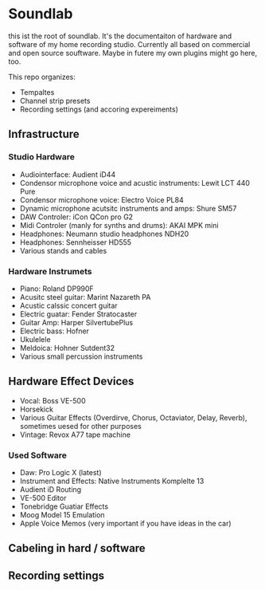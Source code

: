 # Soundlab

this ist the root of soundlab. It's the documentaiton of hardware and software of my home recording studio.
Currently all based on commercial and open source souftware. Maybe in futere my own plugins might go here, too.

This repo organizes:
- Tempaltes
- Channel strip presets
- Recording settings (and accoring expereiments)

## Infrastructure

### Studio Hardware
- Audiointerface: Audient iD44
- Condensor microphone voice and acustic instruments: Lewit LCT 440 Pure
- Condensor microphone voice: Electro Voice PL84
- Dynamic microphone acutsitc instruments and amps: Shure SM57
- DAW Controler: iCon QCon pro G2
- Midi Controler (manly for synths and drums): AKAI MPK mini
- Headphones: Neumann studio headphones NDH20
- Headphones: Sennheisser HD555
- Various stands and cables

### Hardware Instrumets
- Piano: Roland DP990F
- Acusitc steel guitar: Marint Nazareth PA
- Acustic calssic concert guitar
- Electric guatar: Fender Stratocaster
- Guitar Amp: Harper SilvertubePlus
- Electric bass: Hofner
- Ukulelele
- Meldoica: Hohner Sutdent32
- Various small percussion instruments

## Hardware Effect Devices
- Vocal: Boss VE-500
- Horsekick
- Various Guitar Effects (Overdirve, Chorus, Octaviator, Delay, Reverb), sometimes uesed for other purposes
- Vintage: Revox A77 tape machine

### Used Software
- Daw: Pro Logic X (latest)
- Instrument and Effects: Native Instruments Komplelte 13 
- Audient iD Routing
- VE-500 Editor
- Tonebridge Guatiar Effects
- Moog Model 15 Emulation
- Apple Voice Memos (very important if you have ideas in the car)

## Cabeling in hard / software

## Recording settings